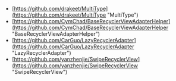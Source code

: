 
- [https://github.com/drakeet/MultiType](https://github.com/drakeet/MultiType "MultiType")
- [https://github.com/CymChad/BaseRecyclerViewAdapterHelper](https://github.com/CymChad/BaseRecyclerViewAdapterHelper "BaseRecyclerViewAdapterHelper")
- [https://github.com/CarGuo/LazyRecyclerAdapter](https://github.com/CarGuo/LazyRecyclerAdapter "LazyRecyclerAdapter")
- [https://github.com/yanzhenjie/SwipeRecyclerView](https://github.com/yanzhenjie/SwipeRecyclerView "SwipeRecyclerView")